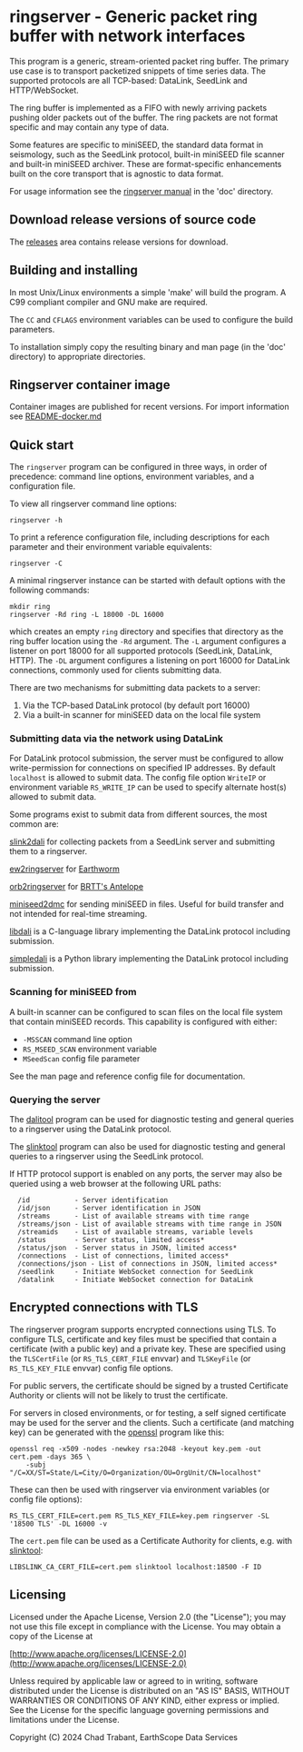 # ringserver - Generic packet ring buffer with network interfaces

This program is a generic, stream-oriented packet ring buffer.  The primary
use case is to transport packetized snippets of time series data.  The
supported protocols are all TCP-based: DataLink, SeedLink and HTTP/WebSocket.

The ring buffer is implemented as a FIFO with newly arriving packets pushing
older packets out of the buffer.  The ring packets are not format specific
and may contain any type of data.

Some features are specific to miniSEED, the standard data format in seismology,
such as the SeedLink protocol, built-in miniSEED file scanner and built-in
miniSEED archiver.  These are format-specific enhancements built on the core
transport that is agnostic to data format.

For usage information see the [ringserver manual](https://github.com/EarthScope/ringserver/tree/main/doc)
in the 'doc' directory.

## Download release versions of source code

The [releases](https://github.com/EarthScope/ringserver/releases) area contains
release versions for download.

## Building and installing

In most Unix/Linux environments a simple 'make' will build the program.
A C99 compliant compiler and GNU make are required.

The `CC` and `CFLAGS` environment variables can be used to configure
the build parameters.

To installation simply copy the resulting binary and man page
(in the 'doc' directory) to appropriate directories.

## Ringserver container image

Container images are published for recent versions.  For import information see
[README-docker.md](README-docker.md)

## Quick start

The `ringserver` program can be configured in three ways, in order of
precedence: command line options, environment variables, and a configuration
file.

To view all ringserver command line options:

```
ringserver -h
```

To print a reference configuration file, including descriptions for each parameter
and their environment variable equivalents:

```
ringserver -C
```

A minimal ringserver instance can be started with default options with
the following commands:

```
mkdir ring
ringserver -Rd ring -L 18000 -DL 16000
```

which creates an empty `ring` directory and specifies that directory as the
ring buffer location using the `-Rd` argument.  The `-L` argument configures
a listener on port 18000 for all supported protocols (SeedLink, DataLink, HTTP).
The `-DL` argument configures a listening on port 16000 for DataLink connections,
commonly used for clients submitting data.

There are two mechanisms for submitting data packets to a server:
1. Via the TCP-based DataLink protocol (by default port 16000)
2. Via a built-in scanner for miniSEED data on the local file system

### Submitting data via the network using DataLink

For DataLink protocol submission, the server must be configured to allow
write-permission for connections on specified IP addresses.  By default `localhost`
is allowed to submit data.  The config file option `WriteIP` or environment
variable `RS_WRITE_IP` can be used to specify alternate host(s) allowed to
submit data.

Some programs exist to submit data from different sources, the most common are:

[slink2dali](https://github.com/EarthScope/slink2dali) for collecting packets from
a SeedLink server and submitting them to a ringserver.

[ew2ringserver](https://gitlab.com/seismic-software/earthworm/-/tree/master/src/data_exchange/ew2ringserver) for [Earthworm](http://www.earthwormcentral.org/)

[orb2ringserver](https://github.com/EarthScope/orb2ringserver) for [BRTT's Antelope](https://brtt.com/software/)

[miniseed2dmc](https://github.com/EarthScope/miniseed2dmc) for sending miniSEED in files.
Useful for build transfer and not intended for real-time streaming.

[libdali](https://github.com/EarthScope/libdali) is a C-language library implementing
the DataLink protocol including submission.

[simpledali](https://github.com/crotwell/simpledali) is a Python library implementing
the DataLink protocol including submission.

### Scanning for miniSEED from

A built-in scanner can be configured to scan files on the local file system
that contain miniSEED records.  This capability is configured with either:
- `-MSSCAN` command line option
- `RS_MSEED_SCAN` environment variable
- `MSeedScan` config file parameter

See the man page and reference config file for documentation.

### Querying the server

The [dalitool](https://github.com/earthscope/dalitool) program can be used
for diagnostic testing and general queries to a ringserver using the DataLink protocol.

The [slinktool](https://github.com/earthscope/slinktool) program can also be used
for diagnostic testing and general queries to a ringserver using the SeedLink protocol.

If HTTP protocol support is enabled on any ports, the server may also be queried
using a web browser at the following URL paths:

```
  /id           - Server identification
  /id/json      - Server identification in JSON
  /streams      - List of available streams with time range
  /streams/json - List of available streams with time range in JSON
  /streamids    - List of available streams, variable levels
  /status       - Server status, limited access*
  /status/json  - Server status in JSON, limited access*
  /connections  - List of connections, limited access*
  /connections/json - List of connections in JSON, limited access*
  /seedlink     - Initiate WebSocket connection for SeedLink
  /datalink     - Initiate WebSocket connection for DataLink
```

## Encrypted connections with TLS

The ringserver program supports encrypted connections using TLS.  To configure TLS,
certificate and key files must be specified that contain a certificate (with a public
key) and a private key.  These are specified using the `TLSCertFile`
(or `RS_TLS_CERT_FILE` envvar) and `TLSKeyFile` (or `RS_TLS_KEY_FILE` envvar) config file
options.

For public servers, the certificate should be signed by a trusted Certificate Authority
or clients will not be likely to trust the certificate.

For servers in closed environments, or for testing, a self signed certificate may be
used for the server and the clients. Such a certificate (and matching key) can be
generated with the [openssl](https://www.openssl.org/) program like this:

```
openssl req -x509 -nodes -newkey rsa:2048 -keyout key.pem -out cert.pem -days 365 \
    -subj "/C=XX/ST=State/L=City/O=Organization/OU=OrgUnit/CN=localhost"
```

These can then be used with ringserver via environment variables (or config file options):

```
RS_TLS_CERT_FILE=cert.pem RS_TLS_KEY_FILE=key.pem ringserver -SL '18500 TLS' -DL 16000 -v
```

The `cert.pem` file can be used as a Certificate Authority for clients, e.g. with
[slinktool](https://github.com/earthscope/slinktool):

```
LIBSLINK_CA_CERT_FILE=cert.pem slinktool localhost:18500 -F ID
```

## Licensing

Licensed under the Apache License, Version 2.0 (the "License");
you may not use this file except in compliance with the License.
You may obtain a copy of the License at

[http://www.apache.org/licenses/LICENSE-2.0](http://www.apache.org/licenses/LICENSE-2.0)

Unless required by applicable law or agreed to in writing, software
distributed under the License is distributed on an "AS IS" BASIS,
WITHOUT WARRANTIES OR CONDITIONS OF ANY KIND, either express or implied.
See the License for the specific language governing permissions and
limitations under the License.

Copyright (C) 2024 Chad Trabant, EarthScope Data Services
